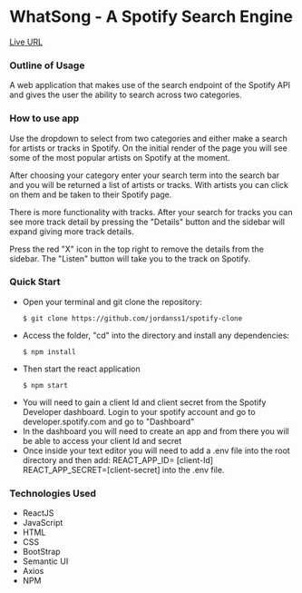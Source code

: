 <h1><b>WhatSong - A Spotify Search Engine</b></h1>

[Live URL](https://whatsong-rust.vercel.app)

<h3><b>Outline of Usage</b></h3>

A web application that makes use of the search endpoint of the Spotify API and gives the user the ability to search across two categories.

<h3><b>How to use app</b></h3>

Use the dropdown to select from two categories and either make a search for artists or tracks in Spotify. On the initial render of the page you will see some of the most popular artists on Spotify at the moment.

After choosing your category enter your search term into the search bar and you will be returned a list of artists or tracks. With artists you can click on them and be taken to their Spotify page.

There is more functionality with tracks. After your search for tracks you can see more track detail by pressing the "Details" button and the sidebar will expand giving more track details.

Press the red "X" icon in the top right to remove the details from the sidebar. The "Listen" button will take you to the track on Spotify.

<h3><b>Quick Start</b></h3>

<ul>
<li>Open your terminal and git clone the repository:

    $ git clone https://github.com/jordanss1/spotify-clone

</li>

<li> Access the folder, "cd" into the directory and install any dependencies:

    $ npm install

</li>

<li> Then start the react application

    $ npm start

</li>

<li> You will need to gain a client Id and client secret from the Spotify Developer dashboard. 
     Login to your spotify account and go to developer.spotify.com and go to "Dashboard"

</li>
    

<li> In the dashboard you will need to create an app and from there you will be able to access your client Id and secret

</li>
    

<li> Once inside your text editor you will need to add a .env file into the root directory and then add:
    REACT_APP_ID= [client-Id]
    REACT_APP_SECRET=[client-secret]
    into the .env file.
</li>
    

</ul>

<h3><b>Technologies Used</b></h3>
<ul>
<li>ReactJS</li>
<li>JavaScript</li>
<li>HTML</li>
<li>CSS</li>
<li>BootStrap</li>
<li>Semantic UI</li>
<li>Axios</li>
<li>NPM</li>
</ul>
